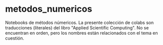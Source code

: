 # metodos_numericos
Notebooks de métodos númericos.
La presente colección de colabs son traducciones (literales) del libro "Applied
Scientific Computing". No se encuentran en orden, pero los nombres están relacionados con el tema en cuestión.
